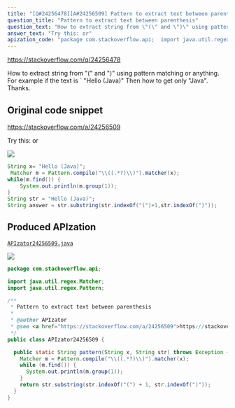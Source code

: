 ```yaml
---
title: "[Q#24256478][A#24256509] Pattern to extract text between parenthesis"
question_title: "Pattern to extract text between parenthesis"
question_text: "How to extract string from \"(\" and \")\" using pattern matching or anything. For example if the text is ` \"Hello (Java)\" Then how to get only \"Java\". Thanks."
answer_text: "Try this: or"
apization_code: "package com.stackoverflow.api;  import java.util.regex.Matcher; import java.util.regex.Pattern;  /**  * Pattern to extract text between parenthesis  *  * @author APIzator  * @see <a href=\"https://stackoverflow.com/a/24256509\">https://stackoverflow.com/a/24256509</a>  */ public class APIzator24256509 {    public static String pattern(String x, String str) throws Exception {     Matcher m = Pattern.compile(\"\\\\((.*?)\\\\)\").matcher(x);     while (m.find()) {       System.out.println(m.group(1));     }     return str.substring(str.indexOf(\"(\") + 1, str.indexOf(\")\"));   } }"
---
```


https://stackoverflow.com/q/24256478

How to extract string from &quot;(&quot; and &quot;)&quot; using pattern matching or anything. For example if the text is `
&quot;Hello (Java)&quot;
Then how to get only &quot;Java&quot;.
Thanks.



## Original code snippet

https://stackoverflow.com/a/24256509

Try this:
or

<div class="code-logo"><img src="/stackoverflow.png" /></div>

```java
String x= "Hello (Java)";
 Matcher m = Pattern.compile("\\((.*?)\\)").matcher(x);
while(m.find()) {
    System.out.println(m.group(1));
}
String str = "Hello (Java)";
String answer = str.substring(str.indexOf("(")+1,str.indexOf(")"));
```

## Produced APIzation

[`APIzator24256509.java`](https://github.com/pasqualesalza/apization-temp/raw/main/data/search/APIzator24256509.java)

<div class="code-logo"><img src="/apizator.png" /></div>

```java
package com.stackoverflow.api;

import java.util.regex.Matcher;
import java.util.regex.Pattern;

/**
 * Pattern to extract text between parenthesis
 *
 * @author APIzator
 * @see <a href="https://stackoverflow.com/a/24256509">https://stackoverflow.com/a/24256509</a>
 */
public class APIzator24256509 {

  public static String pattern(String x, String str) throws Exception {
    Matcher m = Pattern.compile("\\((.*?)\\)").matcher(x);
    while (m.find()) {
      System.out.println(m.group(1));
    }
    return str.substring(str.indexOf("(") + 1, str.indexOf(")"));
  }
}

```